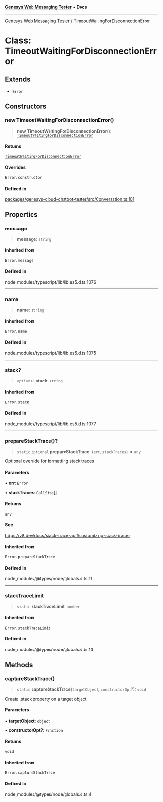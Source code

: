 [**Genesys Web Messaging Tester**](../README.md) • **Docs**

***

[Genesys Web Messaging Tester](../README.md) / TimeoutWaitingForDisconnectionError

# Class: TimeoutWaitingForDisconnectionError

## Extends

- `Error`

## Constructors

### new TimeoutWaitingForDisconnectionError()

> **new TimeoutWaitingForDisconnectionError**(): [`TimeoutWaitingForDisconnectionError`](TimeoutWaitingForDisconnectionError.md)

#### Returns

[`TimeoutWaitingForDisconnectionError`](TimeoutWaitingForDisconnectionError.md)

#### Overrides

`Error.constructor`

#### Defined in

[packages/genesys-cloud-chatbot-tester/src/Conversation.ts:101](https://github.com/MakingChatbots/genesys-cloud-chatbot-tester-cli/blob/main/packages/genesys-cloud-chatbot-tester/src/Conversation.ts#L101)

## Properties

### message

> **message**: `string`

#### Inherited from

`Error.message`

#### Defined in

node\_modules/typescript/lib/lib.es5.d.ts:1076

***

### name

> **name**: `string`

#### Inherited from

`Error.name`

#### Defined in

node\_modules/typescript/lib/lib.es5.d.ts:1075

***

### stack?

> `optional` **stack**: `string`

#### Inherited from

`Error.stack`

#### Defined in

node\_modules/typescript/lib/lib.es5.d.ts:1077

***

### prepareStackTrace()?

> `static` `optional` **prepareStackTrace**: (`err`, `stackTraces`) => `any`

Optional override for formatting stack traces

#### Parameters

• **err**: `Error`

• **stackTraces**: `CallSite`[]

#### Returns

`any`

#### See

https://v8.dev/docs/stack-trace-api#customizing-stack-traces

#### Inherited from

`Error.prepareStackTrace`

#### Defined in

node\_modules/@types/node/globals.d.ts:11

***

### stackTraceLimit

> `static` **stackTraceLimit**: `number`

#### Inherited from

`Error.stackTraceLimit`

#### Defined in

node\_modules/@types/node/globals.d.ts:13

## Methods

### captureStackTrace()

> `static` **captureStackTrace**(`targetObject`, `constructorOpt`?): `void`

Create .stack property on a target object

#### Parameters

• **targetObject**: `object`

• **constructorOpt?**: `Function`

#### Returns

`void`

#### Inherited from

`Error.captureStackTrace`

#### Defined in

node\_modules/@types/node/globals.d.ts:4
